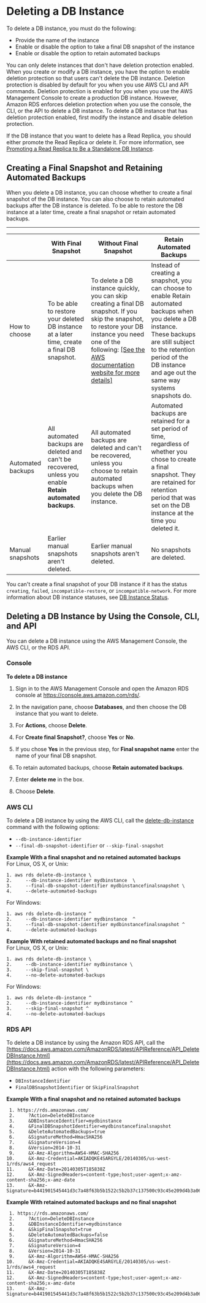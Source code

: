 # Deleting a DB Instance<a name="USER_DeleteInstance"></a>

To delete a DB instance, you must do the following:
+ Provide the name of the instance
+ Enable or disable the option to take a final DB snapshot of the instance
+ Enable or disable the option to retain automated backups

You can only delete instances that don't have deletion protection enabled\. When you create or modify a DB instance, you have the option to enable deletion protection so that users can't delete the DB instance\. Deletion protection is disabled by default for you when you use AWS CLI and API commands\. Deletion protection is enabled for you when you use the AWS Management Console to create a production DB instance\. However, Amazon RDS enforces deletion protection when you use the console, the CLI, or the API to delete a DB instance\. To delete a DB instance that has deletion protection enabled, first modify the instance and disable deletion protection\.

If the DB instance that you want to delete has a Read Replica, you should either promote the Read Replica or delete it\. For more information, see [Promoting a Read Replica to Be a Standalone DB Instance](USER_ReadRepl.md#USER_ReadRepl.Promote)\. 

## Creating a Final Snapshot and Retaining Automated Backups<a name="USER_DeleteInstance.Snapshot"></a>

When you delete a DB instance, you can choose whether to create a final snapshot of the DB instance\. You can also choose to retain automated backups after the DB instance is deleted\. To be able to restore the DB instance at a later time, create a final snapshot or retain automated backups\. 


****  

|  | With Final Snapshot | Without Final Snapshot | Retain Automated Backups | 
| --- | --- | --- | --- | 
|  How to choose  |  To be able to restore your deleted DB instance at a later time, create a final DB snapshot\.   |  To delete a DB instance quickly, you can skip creating a final DB snapshot\.   If you skip the snapshot, to restore your DB instance you need one of the following:  [\[See the AWS documentation website for more details\]](http://docs.aws.amazon.com/AmazonRDS/latest/UserGuide/USER_DeleteInstance.html)  | Instead of creating a snapshot, you can choose to enable Retain automated backups when you delete a DB instance\. These backups are still subject to the retention period of the DB instance and age out the same way systems snapshots do\. | 
|  Automated backups  |  All automated backups are deleted and can't be recovered, unless you enable **Retain automated backups**\.  |  All automated backups are deleted and can't be recovered, unless you choose to retain automated backups when you delete the DB instance\.  | Automated backups are retained for a set period of time, regardless of whether you chose to create a final snapshot\. They are retained for retention period that was set on the DB instance at the time you deleted it\. | 
|  Manual snapshots  |  Earlier manual snapshots aren't deleted\.   |  Earlier manual snapshots aren't deleted\.   |  No snapshots are deleted\.   | 

You can't create a final snapshot of your DB instance if it has the status `creating`, `failed`, `incompatible-restore`, or `incompatible-network`\. For more information about DB instance statuses, see [DB Instance Status](Overview.DBInstance.Status.md)\. 

## Deleting a DB Instance by Using the Console, CLI, and API<a name="USER_DeleteInstance.Deleting"></a>

You can delete a DB instance using the AWS Management Console, the AWS CLI, or the RDS API\.

### Console<a name="USER_DeleteInstance.CON"></a>

**To delete a DB instance**

1. Sign in to the AWS Management Console and open the Amazon RDS console at [https://console\.aws\.amazon\.com/rds/](https://console.aws.amazon.com/rds/)\.

1. In the navigation pane, choose **Databases**, and then choose the DB instance that you want to delete\. 

1. For **Actions**, choose **Delete**\. 

1. For **Create final Snapshot?**, choose **Yes** or **No**\. 

1. If you chose **Yes** in the previous step, for **Final snapshot name** enter the name of your final DB snapshot\. 

1. To retain automated backups, choose **Retain automated backups**\.

1. Enter **delete me** in the box\.

1. Choose **Delete**\. 

### AWS CLI<a name="USER_DeleteInstance.CLI"></a>

To delete a DB instance by using the AWS CLI, call the [delete\-db\-instance](https://docs.aws.amazon.com/cli/latest/reference/rds/delete-db-instance.html) command with the following options: 
+ `--db-instance-identifier`
+ `--final-db-snapshot-identifier` or `--skip-final-snapshot`

**Example With a final snapshot and no retained automated backups**  
For Linux, OS X, or Unix:  

```
1. aws rds delete-db-instance \
2.     --db-instance-identifier mydbinstance  \
3.     --final-db-snapshot-identifier mydbinstancefinalsnapshot \
4.     --delete-automated-backups
```
For Windows:  

```
1. aws rds delete-db-instance ^
2.     --db-instance-identifier mydbinstance  ^
3.     --final-db-snapshot-identifier mydbinstancefinalsnapshot ^
4.     --delete-automated-backups
```

**Example With retained automated backups and no final snapshot**  
For Linux, OS X, or Unix:  

```
1. aws rds delete-db-instance \
2.     --db-instance-identifier mydbinstance \
3.     --skip-final-snapshot \
4.     --no-delete-automated-backups
```
For Windows:  

```
1. aws rds delete-db-instance ^
2.     --db-instance-identifier mydbinstance ^
3.     --skip-final-snapshot ^
4.     --no-delete-automated-backups
```

### RDS API<a name="USER_DeleteInstance.API"></a>

To delete a DB instance by using the Amazon RDS API, call the [https://docs.aws.amazon.com/AmazonRDS/latest/APIReference/API_DeleteDBInstance.html](https://docs.aws.amazon.com/AmazonRDS/latest/APIReference/API_DeleteDBInstance.html) action with the following parameters: 
+ `DBInstanceIdentifier`
+ `FinalDBSnapshotIdentifier` or `SkipFinalSnapshot`

**Example With a final snapshot and no retained automated backups**  

```
 1. https://rds.amazonaws.com/ 
 2.     ?Action=DeleteDBInstance
 3.     &DBInstanceIdentifier=mydbinstance
 4.     &FinalDBSnapshotIdentifier=mydbinstancefinalsnapshot
 5.     &DeleteAutomatedBackups=true
 6.     &SignatureMethod=HmacSHA256
 7.     &SignatureVersion=4
 8.     &Version=2014-10-31
 9.     &X-Amz-Algorithm=AWS4-HMAC-SHA256
10.     &X-Amz-Credential=AKIADQKE4SARGYLE/20140305/us-west-1/rds/aws4_request
11.     &X-Amz-Date=20140305T185838Z
12.     &X-Amz-SignedHeaders=content-type;host;user-agent;x-amz-content-sha256;x-amz-date
13.     &X-Amz-Signature=b441901545441d3c7a48f63b5b1522c5b2b37c137500c93c45e209d4b3a064a3
```

**Example With retained automated backups and no final snapshot**  

```
 1. https://rds.amazonaws.com/
 2.     ?Action=DeleteDBInstance
 3.     &DBInstanceIdentifier=mydbinstance
 4.     &SkipFinalSnapshot=true
 5.     &DeleteAutomatedBackups=false
 6.     &SignatureMethod=HmacSHA256
 7.     &SignatureVersion=4
 8.     &Version=2014-10-31
 9.     &X-Amz-Algorithm=AWS4-HMAC-SHA256
10.     &X-Amz-Credential=AKIADQKE4SARGYLE/20140305/us-west-1/rds/aws4_request
11.     &X-Amz-Date=20140305T185838Z
12.     &X-Amz-SignedHeaders=content-type;host;user-agent;x-amz-content-sha256;x-amz-date
13.     &X-Amz-Signature=b441901545441d3c7a48f63b5b1522c5b2b37c137500c93c45e209d4b3a064a3
```